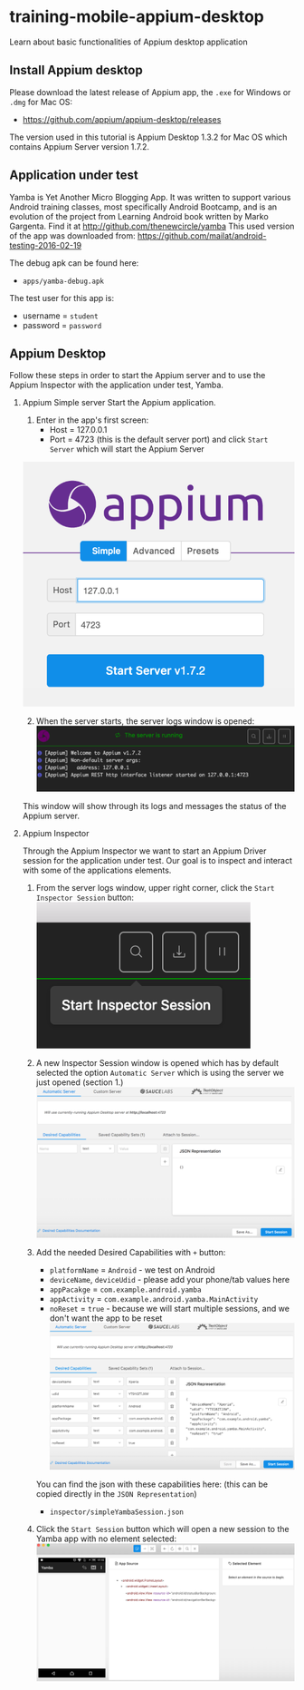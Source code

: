 # training-mobile-appium-desktop
Learn about basic functionalities of Appium desktop application

## Install Appium desktop
Please download the latest release of Appium app, the `.exe` for Windows or `.dmg` for Mac OS:
* https://github.com/appium/appium-desktop/releases

The version used in this tutorial is Appium Desktop 1.3.2 for Mac OS which contains Appium Server version 1.7.2.

## Application under test
Yamba is Yet Another Micro Blogging App. It was written to support various Android training classes, most specifically Android Bootcamp, 
and is an evolution of the project from Learning Android book written by Marko Gargenta. Find it at http://github.com/thenewcircle/yamba
This used version of the app was downloaded from: https://github.com/mailat/android-testing-2016-02-19

The debug apk can be found here:
* `apps/yamba-debug.apk`

The test user for this app is:
* username = `student`
* password = `password`

## Appium Desktop
Follow these steps in order to start the Appium server and to use the Appium Inspector with the application
under test, Yamba.

1. Appium Simple server
    Start the Appium application.
    1. Enter in the app's first screen:
        * Host = 127.0.0.1
        * Port = 4723 (this is the default server port)
        and click `Start Server` which will start the Appium Server

     ![Alt text](screenshots/StartLocalhost.png?raw=true)
    
    2. When the server starts, the server logs window is opened:
     ![Alt text](screenshots/StartedLocalhost.png?raw=true)
    
    This window will show through its logs and messages the status of the Appium server.

2. Appium Inspector

    Through the Appium Inspector we want to start an Appium Driver session for the application under test.
Our goal is to inspect and interact with some of the applications elements.

    1. From the server logs window, upper right corner, click the `Start Inspector Session` button:
     ![Alt text](screenshots/InspectorBtn.png?raw=true)
    
    2. A new Inspector Session window is opened which has by default selected the option `Automatic Server`
    which is using the server we just opened (section 1.)
     ![Alt text](screenshots/NewSession.png?raw=true)
     
    3. Add the needed Desired Capabilities with `+` button:
        * `platformName` = `Android` - we test on Android
        * `deviceName`, `deviceUdid` - please add your phone/tab values here
        * `appPacakge` = `com.example.android.yamba`
        * `appActivity` = `com.example.android.yamba.MainActivity`
        * `noReset` = `true` - because we will start multiple sessions, and we don't want the app to be reset
        ![Alt text](screenshots/SimpleYambaSession.png?raw=true)
        
        You can find the json with these capabilities here: (this can be copied directly in the `JSON Representation`)
        * `inspector/simpleYambaSession.json`
        
     4. Click the `Start Session` button which will open a new session to the Yamba app with no element selected:
        ![Alt text](screenshots/SimpleYambaSessionStarted.png?raw=true)      
        
